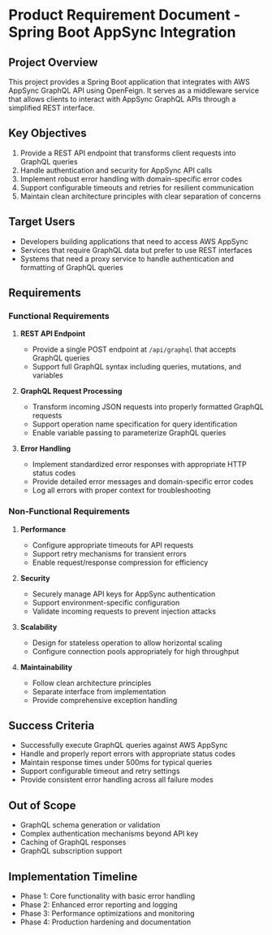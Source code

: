 # Product Requirement Document - Spring Boot AppSync Integration

## Project Overview
This project provides a Spring Boot application that integrates with AWS AppSync GraphQL API using OpenFeign. It serves as a middleware service that allows clients to interact with AppSync GraphQL APIs through a simplified REST interface.

## Key Objectives
1. Provide a REST API endpoint that transforms client requests into GraphQL queries
2. Handle authentication and security for AppSync API calls
3. Implement robust error handling with domain-specific error codes
4. Support configurable timeouts and retries for resilient communication
5. Maintain clean architecture principles with clear separation of concerns

## Target Users
- Developers building applications that need to access AWS AppSync
- Services that require GraphQL data but prefer to use REST interfaces
- Systems that need a proxy service to handle authentication and formatting of GraphQL queries

## Requirements

### Functional Requirements
1. **REST API Endpoint**
   - Provide a single POST endpoint at `/api/graphql` that accepts GraphQL queries
   - Support full GraphQL syntax including queries, mutations, and variables

2. **GraphQL Request Processing**
   - Transform incoming JSON requests into properly formatted GraphQL requests
   - Support operation name specification for query identification
   - Enable variable passing to parameterize GraphQL queries

3. **Error Handling**
   - Implement standardized error responses with appropriate HTTP status codes
   - Provide detailed error messages and domain-specific error codes
   - Log all errors with proper context for troubleshooting

### Non-Functional Requirements
1. **Performance**
   - Configure appropriate timeouts for API requests
   - Support retry mechanisms for transient errors
   - Enable request/response compression for efficiency

2. **Security**
   - Securely manage API keys for AppSync authentication
   - Support environment-specific configuration
   - Validate incoming requests to prevent injection attacks

3. **Scalability**
   - Design for stateless operation to allow horizontal scaling
   - Configure connection pools appropriately for high throughput

4. **Maintainability**
   - Follow clean architecture principles
   - Separate interface from implementation
   - Provide comprehensive exception handling

## Success Criteria
- Successfully execute GraphQL queries against AWS AppSync
- Handle and properly report errors with appropriate status codes
- Maintain response times under 500ms for typical queries
- Support configurable timeout and retry settings
- Provide consistent error handling across all failure modes

## Out of Scope
- GraphQL schema generation or validation
- Complex authentication mechanisms beyond API key
- Caching of GraphQL responses
- GraphQL subscription support

## Implementation Timeline
- Phase 1: Core functionality with basic error handling
- Phase 2: Enhanced error reporting and logging
- Phase 3: Performance optimizations and monitoring
- Phase 4: Production hardening and documentation 